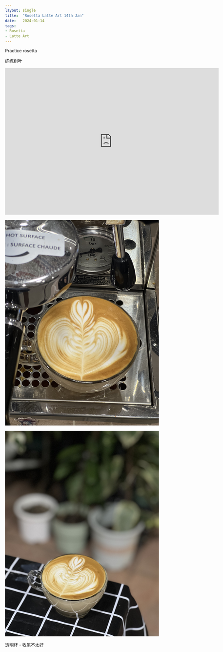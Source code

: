 ```yaml
---
layout: single
title:  "Rosetta Latte Art 14th Jan"
date:   2024-01-14
tags:
- Rosetta
- Latte Art
---
```




Practice rosetta

练练树叶


<div class="embed-container">
  <iframe
      src="https://www.youtube.com/embed/973zNMkg7bU"
      width="700"
      height="480"
      frameborder="0"
      allowfullscreen="true">
  </iframe>
</div>



![](/assets/img/2024/01/14/IMG_2214.jpg)

![](/assets/img/2024/01/14/IMG_2215.jpg)

透明杯 - 收尾不太好
